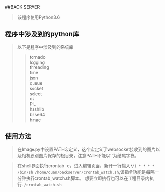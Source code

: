 ##BACK SERVER

> 该程序使用Python3.6

## 程序中涉及到的python库

> 以下是程序中涉及到的系统库  
>> tornado  
>> logging  
>> threading   
>> time  
>> json  
>> queue  
>> socket  
>> select  
>> os  
>> PIL   
>> hashlib  
>> base64  
>> hmac  


## 使用方法

> 在Image.py中设置PATH宏定义，这个宏定义了websocket接收到的图片以及相机识别图片保存的根目录，注意PATH不能以'\'为结尾字符。  

> 在shell界面执行crontab -e，进入编辑页面，新开一行输入`*/1 * * * * /bin/sh /home/duan/backserver/crontab_watch.sh`,该指令功能是每隔一分钟执行crontab_watch.sh脚本。
> 想要立即执行也可以在工程目录内执行`./crontab_watch.sh`
